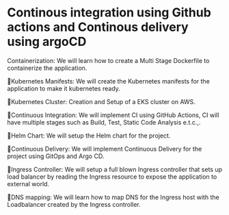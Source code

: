 # Continous integration using Github actions and Continous delivery using argoCD

Containerization: We will learn how to create a Multi Stage Dockerfile to containerize the application.

🛑Kubernetes Manifests: We will create the Kubernetes manifests for the application to make it kubernetes ready.

🛑Kubernetes Cluster: Creation and Setup of a EKS cluster on AWS.

🛑Continuous Integration: We will implement CI using GitHub Actions, CI will have multiple stages such as Build, Test, Static Code Analysis e.t.c.,.

🛑Helm Chart: We will setup the Helm chart for the project.

🛑Continuous Delivery: We will implement Continuous Delivery for the project using GitOps and Argo CD. 

🛑Ingress Controller: We will setup a full blown Ingress controller that sets up load balancer by reading the Ingress resource to expose the application to external world.

🛑DNS mapping: We will learn how to map DNS for the Ingress host with the Loadbalancer created by the Ingress controller.
